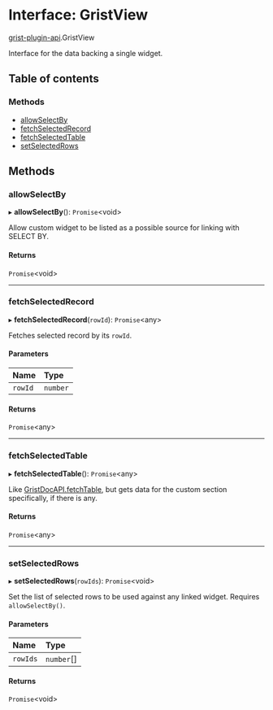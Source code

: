 # Interface: GristView

[grist-plugin-api](../modules/grist_plugin_api.md).GristView

Interface for the data backing a single widget.

## Table of contents

### Methods

- [allowSelectBy](grist_plugin_api.gristview.md#allowselectby)
- [fetchSelectedRecord](grist_plugin_api.gristview.md#fetchselectedrecord)
- [fetchSelectedTable](grist_plugin_api.gristview.md#fetchselectedtable)
- [setSelectedRows](grist_plugin_api.gristview.md#setselectedrows)

## Methods

### allowSelectBy

▸ **allowSelectBy**(): `Promise`<void\>

Allow custom widget to be listed as a possible source for linking with SELECT BY.

#### Returns

`Promise`<void\>

___

### fetchSelectedRecord

▸ **fetchSelectedRecord**(`rowId`): `Promise`<any\>

Fetches selected record by its `rowId`.

#### Parameters

| Name | Type |
| :------ | :------ |
| `rowId` | `number` |

#### Returns

`Promise`<any\>

___

### fetchSelectedTable

▸ **fetchSelectedTable**(): `Promise`<any\>

Like [GristDocAPI.fetchTable](grist_plugin_api.gristdocapi.md#fetchtable), but gets data for the custom section specifically, if there is any.

#### Returns

`Promise`<any\>

___

### setSelectedRows

▸ **setSelectedRows**(`rowIds`): `Promise`<void\>

Set the list of selected rows to be used against any linked widget. Requires `allowSelectBy()`.

#### Parameters

| Name | Type |
| :------ | :------ |
| `rowIds` | `number`[] |

#### Returns

`Promise`<void\>
